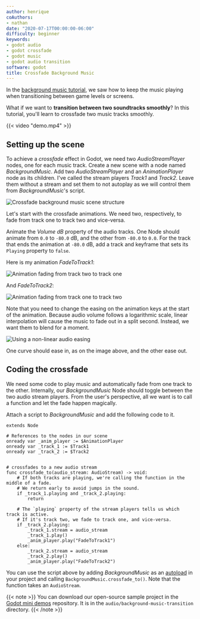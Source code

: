 ```yaml
---
author: henrique
coAuthors:
- nathan
date: "2020-07-17T00:00:00-06:00"
difficulty: beginner
keywords:
- godot audio
- godot crossfade
- godot music
- godot audio transition
software: godot
title: Crossfade Background Music
---
```



In the [background music tutorial](/tutorial/godot/audio/background-music/), we saw how to keep the music playing when transitioning between game levels or screens.

What if we want to **transition between two soundtracks smoothly**? In this tutorial, you'll learn to crossfade two music tracks smoothly.

{{< video "demo.mp4" >}}

## Setting up the scene

To achieve a _crossfade_ effect in Godot, we need two _AudioStreamPlayer_ nodes, one for each music track. Create a new scene with a node named _BackgroundMusic_. Add two _AudioStreamPlayer_ and an _AnimationPlayer_ node as its children. I've called the stream players _Track1_ and _Track2_. Leave them without a stream and set them to not autoplay as we will control them from _BackgroundMusic_'s script.

![Crossfade background music scene structure](01.crossfade-scene-tree.png)


Let's start with the crossfade animations. We need two, respectively, to fade from track one to track two and vice-versa.

Animate the _Volume dB_ property of the audio tracks. One Node should animate from `0.0` to `-80.0` dB, and the other from `-80.0` to `0.0`. For the track that ends the animation at `-80.0` dB, add a track and keyframe that sets its `Playing` property to `false`.

Here is my animation _FadeToTrack1_:

![Animation fading from track two to track one](02.fade-to-track-1.png)

And _FadeToTrack2_:

![Animation fading from track one to track two](03.fade-to-track-2.png)

Note that you need to change the easing on the animation keys at the start of the animation. Because audio volume follows a logarithmic scale, linear interpolation will cause the music to fade out in a split second. Instead, we want them to blend for a moment.

![Using a non-linear audio easing](04.audio-interpolation.png)

One curve should ease in, as on the image above, and the other ease out.


## Coding the crossfade

We need some code to play music and automatically fade from one track to the other. Internally, our _BackgroundMusic_ Node should toggle between the two audio stream players. From the user's perspective, all we want is to call a function and let the fade happen magically.

Attach a script to _BackgroundMusic_ and add the following code to it.

```gdscript
extends Node

# References to the nodes in our scene
onready var _anim_player := $AnimationPlayer
onready var _track_1 := $Track1
onready var _track_2 := $Track2


# crossfades to a new audio stream
func crossfade_to(audio_stream: AudioStream) -> void:
	# If both tracks are playing, we're calling the function in the middle of a fade.
	# We return early to avoid jumps in the sound.
	if _track_1.playing and _track_2.playing:
		return

	# The `playing` property of the stream players tells us which track is active. 
	# If it's track two, we fade to track one, and vice-versa.
	if _track_2.playing:
		_track_1.stream = audio_stream
		_track_1.play()
		_anim_player.play("FadeToTrack1")
	else:
		_track_2.stream = audio_stream
		_track_2.play()
		_anim_player.play("FadeToTrack2")
```

You can use the script above by adding _BackgroundMusic_ as an [autoload](https://docs.godotengine.org/en/stable/getting_started/step_by_step/singletons_autoload.html) in your project and calling `BackgroundMusic.crossfade_to()`. Note that the function takes an `AudioStream`.

{{< note >}}
You can download our open-source sample project in the [Godot mini demos](https://github.com/GDQuest/godot-mini-tuts-demos) repository. It is in the `audio/background-music-transition` directory.
{{< /note >}}
